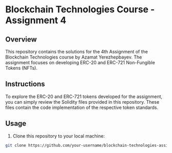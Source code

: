 # Blockchain Technologies Course - Assignment 4

## Overview

This repository contains the solutions for the 4th Assignment of the Blockchain Technologies course by Azamat Yerezhepbayev. The assignment focuses on developing ERC-20 and ERC-721 Non-Fungible Tokens (NFTs).

## Instructions

To explore the ERC-20 and ERC-721 tokens developed for the assignment, you can simply review the Solidity files provided in this repository. These files contain the code implementation of the respective token standards.

## Usage

1. Clone this repository to your local machine:

```bash
git clone https://github.com/your-username/blockchain-technologies-assignment-4.git
